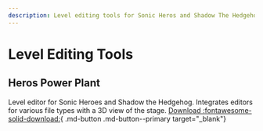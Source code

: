 ```yaml
---
description: Level editing tools for Sonic Heros and Shadow The Hedgehog
---
```

# Level Editing Tools

## Heros Power Plant
Level editor for Sonic Heroes and Shadow the Hedgehog. Integrates editors for various file types with a 3D view of the stage.
[Download :fontawesome-solid-download:](https://github.com/igorseabra4/HeroesPowerPlant){ .md-button .md-button--primary target="_blank"}